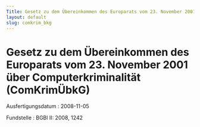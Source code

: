 ```yaml
---
Title: Gesetz zu dem Übereinkommen des Europarats vom 23. November 2001 über Computerkriminalität
layout: default
slug: comkrim_bkg
---
```


# Gesetz zu dem Übereinkommen des Europarats vom 23. November 2001 über Computerkriminalität (ComKrimÜbkG)

Ausfertigungsdatum
:   2008-11-05

Fundstelle
:   BGBl II: 2008, 1242

